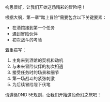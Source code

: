 构思很好，让我们开始这场精彩的冒险吧！

根据大纲，第一章"踏上冒险"需要包含以下关键要素：
- 在酒馆接到第一个任务
- 遇到冒险伙伴
- 初次战斗的考验

着重描写：
1. 主角来到酒馆的契机和动机
2. 与未来冒险伙伴的初次相遇
3. 接受任务时的场景和细节
4. 第一场战斗的紧张刺激
5. 为后续冒险埋下伏笔

请遵循DND 5E规则，让我们开始这段奇幻之旅吧！